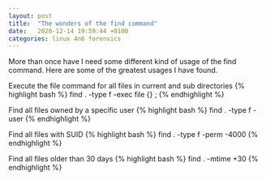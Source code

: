 ```yaml
---
layout: post
title:  "The wonders of the find command"
date:   2020-12-14 19:59:44 +0100
categories: linux 4n6 forensics
---
```

More than once have I need some different kind of usage of the find command. Here are some of the greatest usages I have found.

Execute the file command for all files in current and sub directories
{% highlight bash %}
find . -type f -exec file {} \;
{% endhighlight %}

Find all files owned by a specific user
{% highlight bash %}
find . -type f -user <user>
{% endhighlight %}

Find all files with SUID
{% highlight bash %}
find . -type f -perm -4000
{% endhighlight %}

Find all files older than 30 days
{% highlight bash %}
find . -mtime +30
{% endhighlight %}
